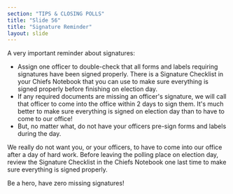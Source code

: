```yaml
---
section: "TIPS & CLOSING POLLS"
title: "Slide 56"
title: "Signature Reminder"
layout: slide
---
```


A very important reminder about signatures:

- Assign one officer to double-check that all forms and labels requiring signatures have been signed properly. There is a Signature Checklist in your Chiefs Notebook that you can use to make sure everything is signed properly before finishing on election day.
- If any required documents are missing an officer's signature, we will call that officer to come into the office within 2 days to sign them. It's much better to make sure everything is signed on election day than to have to come to our office!
- But, no matter what, do not have your officers pre-sign forms and labels during the day.

We really do not want you, or your officers, to have to come into our office after a day of hard work. Before leaving the polling place on election day, review the Signature Checklist in the Chiefs Notebook one last time to make sure everything is signed properly.

Be a hero, have zero missing signatures!

